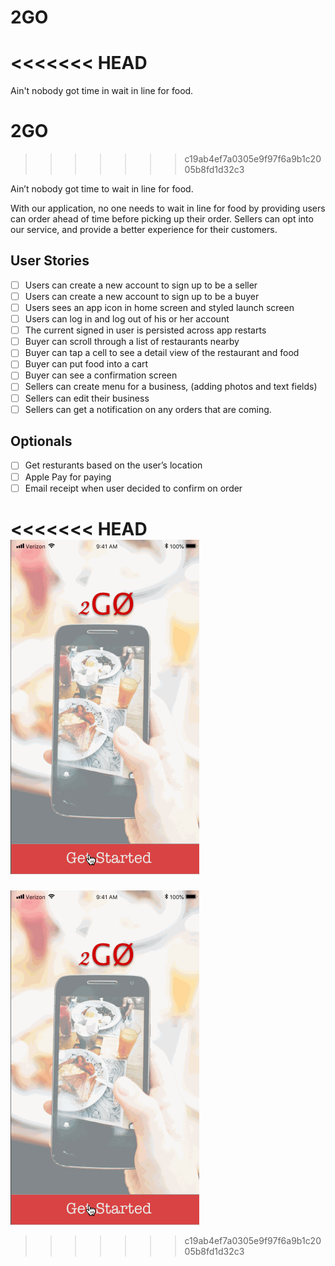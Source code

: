 # 2GO
<<<<<<< HEAD
=======
Ain't nobody got time in wait in line for food.

# 2GO
>>>>>>> c19ab4ef7a0305e9f97f6a9b1c2005b8fd1d32c3

Ain’t nobody got time to wait in line for food.

With our application, no one needs to wait in line for food by providing users can order ahead of time before picking up their order. Sellers can opt into our service, and provide a better experience for their customers.

## User Stories

- [ ] Users can create a new account to sign up to be a seller
- [ ] Users can create a new account to sign up to be a buyer
- [ ] Users sees an app icon in home screen and styled launch screen
- [ ] Users can log in and log out of his or her account
- [ ] The current signed in user is persisted across app restarts
- [ ] Buyer can scroll through a list of restaurants nearby
- [ ] Buyer can tap a cell to see a detail view of the restaurant and food
- [ ] Buyer can put food into a cart
- [ ] Buyer can see a confirmation screen
- [ ] Sellers can create menu for a business, (adding photos and text fields)
- [ ] Sellers can edit their business
- [ ] Sellers can get a notification on any orders that are coming.

## Optionals

- [ ] Get resturants based on the user’s location
- [ ] Apple Pay for paying
- [ ] Email receipt when user decided to confirm on order

<<<<<<< HEAD
![](https://github.com/Aint-Nobody-Got-Time-For-That/2GO/blob/master/2Go.gif)
=======
![](https://github.com/Aint-Nobody-Got-Time-For-That/2GO/blob/master/2Go.gif)
>>>>>>> c19ab4ef7a0305e9f97f6a9b1c2005b8fd1d32c3
